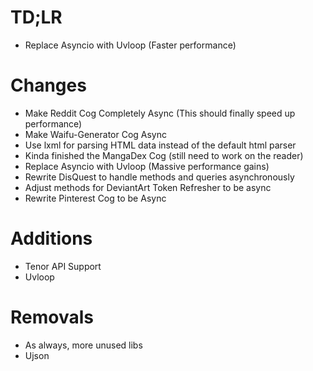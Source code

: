 # TD;LR
- Replace Asyncio with Uvloop (Faster performance)

# Changes
- Make Reddit Cog Completely Async (This should finally speed up performance)
- Make Waifu-Generator Cog Async
- Use lxml for parsing HTML data instead of the default html parser
- Kinda finished the MangaDex Cog (still need to work on the reader)
- Replace Asyncio with Uvloop (Massive performance gains)
- Rewrite DisQuest to handle methods and queries asynchronously
- Adjust methods for DeviantArt Token Refresher to be async
- Rewrite Pinterest Cog to be Async 

# Additions
- Tenor API Support
- Uvloop

# Removals
- As always, more unused libs
- Ujson